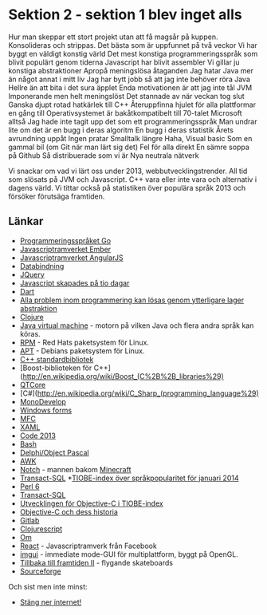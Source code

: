 # Sektion 2 - sektion 1 blev inget alls #

Hur man skeppar ett stort projekt utan att få magsår på kuppen.
Konsolideras och strippas.
Det bästa som är uppfunnet på två veckor
Vi har byggt en väldigt konstig värld
Det mest konstiga programmeringsspråk som blivit populärt genom tiderna
Javascript har blivit assembler
Vi gillar ju konstiga abstraktioner
Apropå meningslösa åtaganden
Jag hatar Java mer än något annat i mitt liv
Jag har bytt jobb så att jag inte behöver röra Java
Hellre än att bita i det sura äpplet
Enda motivationen är att jag inte tål JVM
Imponerande men helt meningslöst
Det stannade av när veckan tog slut
Ganska djupt rotad hatkärlek till C++
Återuppfinna hjulet för alla plattformar en gång till
Operativsystemet är bakåtkompatibelt till 70-talet
Microsoft alltså
Jag hade inte tagit upp det som ett programmeringsspråk
Man undrar lite om det är en bugg i deras algoritm
En bugg i deras statistik
Årets avrundning uppåt
Ingen pratar Smalltalk längre
Haha, Visual basic
Som en gammal bil (om Git när man lärt sig det)
Fel för alla direkt
En sämre soppa på Github
Så distribuerade som vi är
Nya neutrala nätverk

Vi snackar om vad vi lärt oss under 2013, webbutvecklingstrender. All tid som slösats på JVM och Javascript. C++ vara eller inte vara och alternativ i dagens värld. Vi tittar också på statistiken över populära språk 2013 och försöker förutsäga framtiden.

## Länkar ##

* [Programmeringsspråket Go](http://golang.org)
* [Javascriptramverket Ember](http://emberjs.com)
* [Javascriptramverket AngularJS](http://angularjs.org)
* [Databindning](http://en.wikipedia.org/wiki/Data_binding)
* [JQuery](http://jquery.com)
* [Javascript skapades på tio dagar](http://www.w3.org/community/webed/wiki/A_Short_History_of_JavaScript)
* [Dart](https://www.dartlang.org)
* [Alla problem inom programmering kan lösas genom ytterligare lager abstraktion](http://en.wikipedia.org/wiki/Abstraction_layer)
* [Clojure](http://clojure.org)
* [Java virtual machine](http://en.wikipedia.org/wiki/Java_virtual_machine) - motorn på vilken Java och flera andra språk kan köras.
* [RPM](http://en.wikipedia.org/wiki/RPM_Package_Manager) - Red Hats paketsystem för Linux.
* [APT](http://en.wikipedia.org/wiki/Advanced_Packaging_Tool) - Debians paketsystem för Linux.
* [C++ standardbibliotek](http://en.wikipedia.org/wiki/C%2B%2B_Standard_Library)
* [Boost-biblioteken för C++](http://en.wikipedia.org/wiki/Boost_(C%2B%2B_libraries%29)
* [QTCore](http://qt-project.org/doc/qt-4.8/qtcore.html)
* [C#](http://en.wikipedia.org/wiki/C_Sharp_(programming_language%29)
* [MonoDevelop](http://monodevelop.com)
* [Windows forms](http://en.wikipedia.org/wiki/Windows_Forms)
* [MFC](http://en.wikipedia.org/wiki/Microsoft_Foundation_Class_Library)
* [XAML](http://en.wikipedia.org/wiki/Xaml)
* [Code 2013](http://code2013.herokuapp.com)
* [Bash](http://www.gnu.org/software/bash/bash.html)
* [Delphi/Object Pascal](http://en.wikipedia.org/wiki/Object_Pascal)
* [AWK](http://en.wikipedia.org/wiki/AWK)
* [Notch](http://en.wikipedia.org/wiki/Markus_Persson) - mannen bakom [Minecraft](http://en.wikipedia.org/wiki/Minecraft)
* [Transact-SQL](http://en.wikipedia.org/wiki/Transact-SQL)
*[TIOBE-index över språkpopularitet för januari 2014](http://www.tiobe.com/index.php/content/paperinfo/tpci/index.html)
* [Perl 6](http://perl6.org)
* [Transact-SQL](http://en.wikipedia.org/wiki/Transact-SQL)
* [Utvecklingen för Objective-C i TIOBE-index](http://www.tiobe.com/index.php/content/paperinfo/tpci/Objective_C.html)
* [Objective-C och dess historia](http://en.wikipedia.org/wiki/Objective-c#History)
* [Gitlab](http://gitlab.org)
* [Clojurescript](http://clojure.org/clojurescript)
* [Om](https://github.com/swannodette/om)
* [React](http://facebook.github.io/react/)  - Javascriptramverk från Facebook
* [imgui](https://github.com/AdrienHerubel/imgui) - immediate mode-GUI för multiplattform, byggt på OpenGL.
* [Tillbaka till framtiden II](http://en.wikipedia.org/wiki/Back_to_the_Future_Part_II) - flygande skateboards
* [Sourceforge](http://sourceforge.net)

Och sist men inte minst:

* [Stäng ner internet!](http://hallandsposten.se/asikter/hplasaren/1.2704968-stang-ner-internet)
